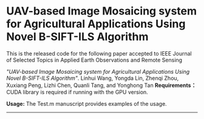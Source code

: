 # UAV-based Image Mosaicing system for Agricultural Applications Using Novel B-SIFT-ILS Algorithm
 This is the released code for the following paper accepted to IEEE Journal of Selected Topics in Applied Earth Observations and Remote Sensing
 
 *"UAV-based Image Mosaicing system for Agricultural Applications Using Novel B-SIFT-ILS Algorithm"*. Linhui Wang, Yongda Lin, Zhenqi Zhou, Xuxiang Peng, Lizhi Chen, Quanli Tang, and Yonghong Tan
 **Requirements：**
 CUDA library is required if running with the GPU version.
 
 **Usage:**
 The Test.m manuscript provides examples of the usage.
 
 ---------------------------------
